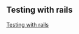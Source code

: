 ## Testing with rails 

[Testing with rails](https://growup-together.github.io/tech-share/slides/testing_with_rails)
